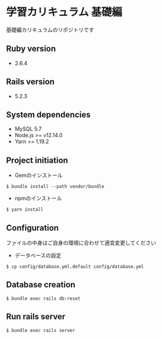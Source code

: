 # 学習カリキュラム 基礎編

基礎編カリキュラムのリポジトリです

## Ruby version

* 2.6.4

## Rails version

* 5.2.3

## System dependencies

* MySQL 5.7
* Node.js >= v12.14.0
* Yarn >= 1.19.2

## Project initiation

* Gemのインストール

```
$ bundle install --path vendor/bundle
```

* npmのインストール

```
$ yarn install
```

## Configuration

ファイルの中身はご自身の環境に合わせて適宜変更してください

* データベースの設定

```
$ cp config/database.yml.default config/database.yml
```


## Database creation

```
$ bundle exec rails db:reset
```

## Run rails server

```
$ bundle exec rails server
```
